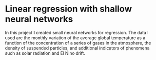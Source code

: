 # Linear regression with shallow neural networks
In this project I created small neural networks for regression. The data I used are
the monthly variation of the average global temperature as a function of the concentration of a series of gases
in the atmosphere, the density of suspended particles, and additional indicators of phenomena such as solar
radiation and El Nino drift.
